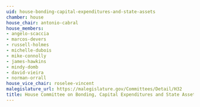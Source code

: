 ```yaml
---
uid: house-bonding-capital-expenditures-and-state-assets
chamber: house
house_chair: antonio-cabral
house_members:
- angelo-scaccia
- marcos-devers
- russell-holmes
- michelle-dubois
- mike-connolly
- james-hawkins
- mindy-domb
- david-vieira
- norman-orrall
house_vice_chair: roselee-vincent
malegislature_url: https://malegislature.gov/Committees/Detail/H32
title: House Committee on Bonding, Capital Expenditures and State Assets
---
```

